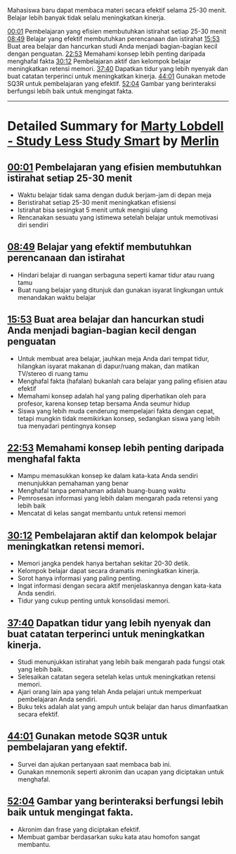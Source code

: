 Mahasiswa baru dapat membaca materi secara efektif selama 25-30 menit. Belajar lebih banyak tidak selalu meningkatkan kinerja.

[00:01](https://www.youtube.com/watch?v=IlU-zDU6aQ0&t=1) Pembelajaran yang efisien membutuhkan istirahat setiap 25-30 menit
[08:49](https://www.youtube.com/watch?v=IlU-zDU6aQ0&t=529) Belajar yang efektif membutuhkan perencanaan dan istirahat
[15:53](https://www.youtube.com/watch?v=IlU-zDU6aQ0&t=953) Buat area belajar dan hancurkan studi Anda menjadi bagian-bagian kecil dengan penguatan.
[22:53](https://www.youtube.com/watch?v=IlU-zDU6aQ0&t=1373) Memahami konsep lebih penting daripada menghafal fakta
[30:12](https://www.youtube.com/watch?v=IlU-zDU6aQ0&t=1812) Pembelajaran aktif dan kelompok belajar meningkatkan retensi memori.
[37:40](https://www.youtube.com/watch?v=IlU-zDU6aQ0&t=2260) Dapatkan tidur yang lebih nyenyak dan buat catatan terperinci untuk meningkatkan kinerja.
[44:01](https://www.youtube.com/watch?v=IlU-zDU6aQ0&t=2641) Gunakan metode SQ3R untuk pembelajaran yang efektif.
[52:04](https://www.youtube.com/watch?v=IlU-zDU6aQ0&t=3124) Gambar yang berinteraksi berfungsi lebih baik untuk mengingat fakta.

---------------------------------

# Detailed Summary for [Marty Lobdell - Study Less Study Smart](https://www.youtube.com/watch?v=IlU-zDU6aQ0) by [Merlin](https://merlin.foyer.work/)

## [00:01](https://www.youtube.com/watch?v=IlU-zDU6aQ0&t=1) Pembelajaran yang efisien membutuhkan istirahat setiap 25-30 menit

- Waktu belajar tidak sama dengan duduk berjam-jam di depan meja
- Beristirahat setiap 25-30 menit meningkatkan efisiensi
- Istirahat bisa sesingkat 5 menit untuk mengisi ulang
- Rencanakan sesuatu yang istimewa setelah belajar untuk memotivasi diri sendiri

## [08:49](https://www.youtube.com/watch?v=IlU-zDU6aQ0&t=529) Belajar yang efektif membutuhkan perencanaan dan istirahat

- Hindari belajar di ruangan serbaguna seperti kamar tidur atau ruang tamu
- Buat ruang belajar yang ditunjuk dan gunakan isyarat lingkungan untuk menandakan waktu belajar

## [15:53](https://www.youtube.com/watch?v=IlU-zDU6aQ0&t=953) Buat area belajar dan hancurkan studi Anda menjadi bagian-bagian kecil dengan penguatan

- Untuk membuat area belajar, jauhkan meja Anda dari tempat tidur, hilangkan isyarat makanan di dapur/ruang makan, dan matikan TV/stereo di ruang tamu
- Menghafal fakta (hafalan) bukanlah cara belajar yang paling efisien atau efektif
- Memahami konsep adalah hal yang paling diperhatikan oleh para profesor, karena konsep tetap bersama Anda seumur hidup
- Siswa yang lebih muda cenderung mempelajari fakta dengan cepat, tetapi mungkin tidak memikirkan konsep, sedangkan siswa yang lebih tua menyadari pentingnya konsep

## [22:53](https://www.youtube.com/watch?v=IlU-zDU6aQ0&t=1373) Memahami konsep lebih penting daripada menghafal fakta

- Mampu memasukkan konsep ke dalam kata-kata Anda sendiri menunjukkan pemahaman yang benar
- Menghafal tanpa pemahaman adalah buang-buang waktu
- Pemrosesan informasi yang lebih dalam mengarah pada retensi yang lebih baik
- Mencatat di kelas sangat membantu untuk retensi memori

## [30:12](https://www.youtube.com/watch?v=IlU-zDU6aQ0&t=1812) Pembelajaran aktif dan kelompok belajar meningkatkan retensi memori.

- Memori jangka pendek hanya bertahan sekitar 20-30 detik.
- Kelompok belajar dapat secara dramatis meningkatkan kinerja.
- Sorot hanya informasi yang paling penting.
- Ingat informasi dengan secara aktif menjelaskannya dengan kata-kata Anda sendiri.
- Tidur yang cukup penting untuk konsolidasi memori.

## [37:40](https://www.youtube.com/watch?v=IlU-zDU6aQ0&t=2260) Dapatkan tidur yang lebih nyenyak dan buat catatan terperinci untuk meningkatkan kinerja.

- Studi menunjukkan istirahat yang lebih baik mengarah pada fungsi otak yang lebih baik.
- Selesaikan catatan segera setelah kelas untuk meningkatkan retensi memori.
- Ajari orang lain apa yang telah Anda pelajari untuk memperkuat pembelajaran Anda sendiri.
- Buku teks adalah alat yang ampuh untuk belajar dan harus dimanfaatkan secara efektif.

## [44:01](https://www.youtube.com/watch?v=IlU-zDU6aQ0&t=2641) Gunakan metode SQ3R untuk pembelajaran yang efektif.

- Survei dan ajukan pertanyaan saat membaca bab ini.
- Gunakan mnemonik seperti akronim dan ucapan yang diciptakan untuk menghafal.

## [52:04](https://www.youtube.com/watch?v=IlU-zDU6aQ0&t=3124) Gambar yang berinteraksi berfungsi lebih baik untuk mengingat fakta.

- Akronim dan frase yang diciptakan efektif.
- Membuat gambar berdasarkan suku kata atau homofon sangat membantu.